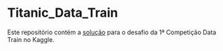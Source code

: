 # Titanic_Data_Train
Este repositório contém a [solução](Titanic_Data_Train.ipynb) para o desafio da 1ª Competição Data Train no Kaggle.
